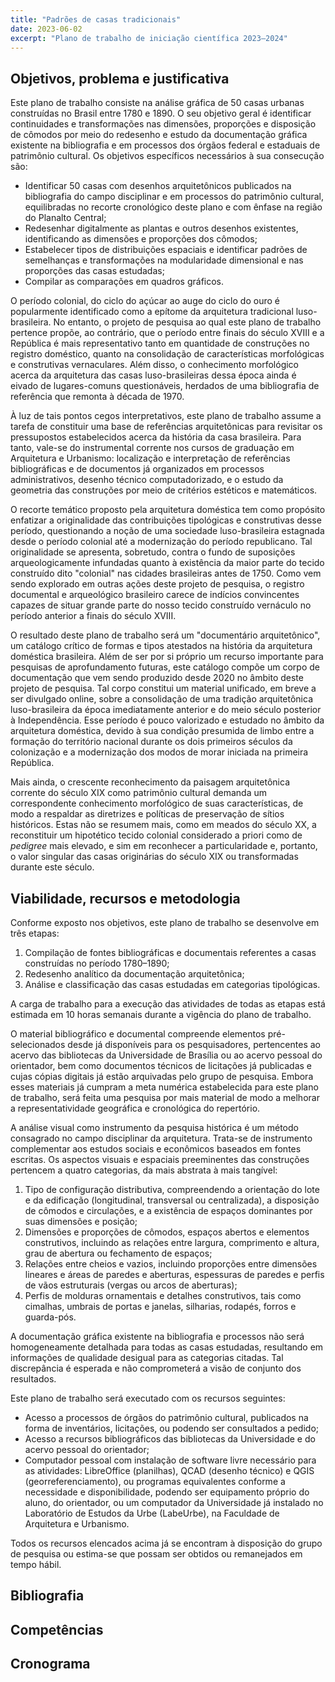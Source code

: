 ```yaml
---
title: "Padrões de casas tradicionais"
date: 2023-06-02
excerpt: "Plano de trabalho de iniciação científica 2023–2024"
---
```


## Objetivos, problema e justificativa ##

<!--5000 caracteres-->

Este plano de trabalho consiste na análise gráfica de 50 casas urbanas
construídas no Brasil entre 1780 e 1890. O seu objetivo geral é
identificar continuidades e transformações nas dimensões, proporções e
disposição de cômodos por meio do redesenho e estudo da documentação
gráfica existente na bibliografia e em processos dos órgãos federal e
estaduais de patrimônio cultural. Os objetivos específicos necessários à
sua consecução são:

- Identificar 50 casas com desenhos arquitetônicos publicados na
  bibliografia do campo disciplinar e em processos do patrimônio
  cultural, equilibradas no recorte cronológico deste plano e com ênfase
  na região do Planalto Central;
- Redesenhar digitalmente as plantas e outros desenhos existentes,
  identificando as dimensões e proporções dos cômodos;
- Estabelecer tipos de distribuições espaciais e identificar padrões de
  semelhanças e transformações na modularidade dimensional e nas
  proporções das casas estudadas;
- Compilar as comparações em quadros gráficos.

O período colonial, do ciclo do açúcar ao auge do ciclo do ouro é
popularmente identificado como a epítome da arquitetura tradicional
luso-brasileira. No entanto, o projeto de pesquisa ao qual este plano de
trabalho pertence propõe, ao contrário, que o período entre finais do
século XVIII e a República é mais representativo tanto em
quantidade de construções no registro doméstico, quanto na consolidação
de características morfológicas e construtivas vernaculares. Além disso,
o conhecimento morfológico acerca da arquitetura das casas
luso-brasileiras dessa época ainda é eivado de lugares-comuns
questionáveis, herdados de uma bibliografia de referência que remonta à
década de 1970.

À luz de tais pontos cegos interpretativos, este plano de trabalho
assume a tarefa de constituir uma base de referências arquitetônicas
para revisitar os pressupostos estabelecidos acerca da história da casa
brasileira. Para tanto, vale-se do instrumental corrente nos cursos de
graduação em Arquitetura e Urbanismo: localização e interpretação de
referências bibliográficas e de documentos já organizados em processos
administrativos, desenho técnico computadorizado, e o estudo da
geometria das construções por meio de critérios estéticos e matemáticos.

O recorte temático proposto pela arquitetura doméstica tem como
propósito enfatizar a originalidade das contribuições tipológicas e
construtivas desse período, questionando a noção de uma sociedade
luso-brasileira estagnada desde o período colonial até a modernização do
período republicano. Tal originalidade se apresenta, sobretudo, contra o
fundo de suposições arqueologicamente infundadas quanto à existência da
maior parte do tecido construído dito "colonial" nas cidades brasileiras
antes de 1750. Como vem sendo explorado em outras ações deste projeto de
pesquisa, o registro documental e arqueológico brasileiro carece de
indícios convincentes capazes de situar grande parte do nosso tecido
construído vernáculo no período anterior a finais do século XVIII.

O resultado deste plano de trabalho será um "documentário
arquitetônico", um catálogo crítico de formas e tipos atestados na
história da arquitetura doméstica brasileira. Além de ser por si próprio
um recurso importante para pesquisas de aprofundamento futuras, este
catálogo compõe um corpo de documentação que vem sendo produzido desde
2020 no âmbito deste projeto de pesquisa. Tal corpo constitui um
material unificado, em breve a ser divulgado online, sobre a
consolidação de uma tradição arquitetônica luso-brasileira da época
imediatamente anterior e do meio século posterior à Independência. Esse
período é pouco valorizado e estudado no âmbito da arquitetura
doméstica, devido à sua condição presumida de limbo entre a formação do
território nacional durante os dois primeiros séculos da colonização e a
modernização dos modos de morar iniciada na primeira República.

Mais ainda, o crescente reconhecimento da paisagem arquitetônica
corrente do século XIX como patrimônio cultural demanda um
correspondente conhecimento morfológico de suas características, de modo
a respaldar as diretrizes e políticas de preservação de sítios
históricos. Estas não se resumem mais, como em meados do século XX, a
reconstituir um hipotético tecido colonial considerado a priori como de
*pedigree* mais elevado, e sim em reconhecer a particularidade e,
portanto, o valor singular das casas originárias do século XIX ou
transformadas durante este século.

## Viabilidade, recursos e metodologia ##

<!--4000 caracteres-->

Conforme exposto nos objetivos, este plano de trabalho se desenvolve em
três etapas:

1. Compilação de fontes bibliográficas e documentais referentes a casas
   construídas no período 1780–1890;
2. Redesenho analítico da documentação arquitetônica;
3. Análise e classificação das casas estudadas em categorias
   tipológicas.

A carga de trabalho para a execução das atividades de todas as etapas
está estimada em 10 horas semanais durante a vigência do plano de
trabalho.

O material bibliográfico e documental compreende elementos
pré-selecionados desde já disponíveis para os pesquisadores,
pertencentes ao acervo das bibliotecas da Universidade de Brasília ou ao
acervo pessoal do orientador, bem como documentos técnicos de licitações
já publicadas e cujas cópias digitais já estão arquivadas pelo grupo de
pesquisa. Embora esses materiais já cumpram a meta numérica estabelecida
para este plano de trabalho, será feita uma pesquisa por mais material
de modo a melhorar a representatividade geográfica e cronológica do
repertório.

A análise visual como instrumento da pesquisa histórica é um método
consagrado no campo disciplinar da arquitetura. Trata-se de instrumento
complementar aos estudos sociais e econômicos baseados em fontes
escritas. Os aspectos visuais e espaciais preeminentes das construções
pertencem a quatro categorias, da mais abstrata à mais tangível:

1. Tipo de configuração distributiva, compreendendo a orientação do lote
   e da edificação (longitudinal, transversal ou centralizada), a
   disposição de cômodos e circulações, e a existência de espaços
   dominantes por suas dimensões e posição;
2. Dimensões e proporções de cômodos, espaços abertos e elementos
   construtivos, incluindo as relações entre largura, comprimento e
   altura, grau de abertura ou fechamento de espaços;
3. Relações entre cheios e vazios, incluindo proporções entre dimensões
   lineares e áreas de paredes e aberturas, espessuras de paredes e
   perfis de vãos estruturais (vergas ou arcos de aberturas);
4. Perfis de molduras ornamentais e detalhes construtivos, tais como
   cimalhas, umbrais de portas e janelas, silharias, rodapés, forros e
   guarda-pós.

A documentação gráfica existente na bibliografia e processos não será
homogeneamente detalhada para todas as casas estudadas, resultando em
informações de qualidade desigual para as categorias citadas. Tal
discrepância é esperada e não comprometerá a visão de conjunto dos
resultados.

Este plano de trabalho será executado com os recursos seguintes:

- Acesso a processos de órgãos do patrimônio cultural, publicados na
  forma de inventários, licitações, ou podendo ser consultados a pedido;
- Acesso a recursos bibliográficos das bibliotecas da Universidade e do
  acervo pessoal do orientador;
- Computador pessoal com instalação de software livre necessário para as
  atividades: LibreOffice (planilhas), QCAD (desenho técnico) e QGIS
  (georreferenciamento), ou programas equivalentes conforme a
  necessidade e disponibilidade, podendo ser equipamento próprio do
  aluno, do orientador, ou um computador da Universidade já instalado no
  Laboratório de Estudos da Urbe (LabeUrbe), na Faculdade de Arquitetura
  e Urbanismo.

Todos os recursos elencados acima já se encontram à disposição do grupo
de pesquisa ou estima-se que possam ser obtidos ou remanejados em tempo
hábil.

## Bibliografia ##

<!--2000 caracteres-->

## Competências ##

<!--1000 caracteres-->

## Cronograma ##

